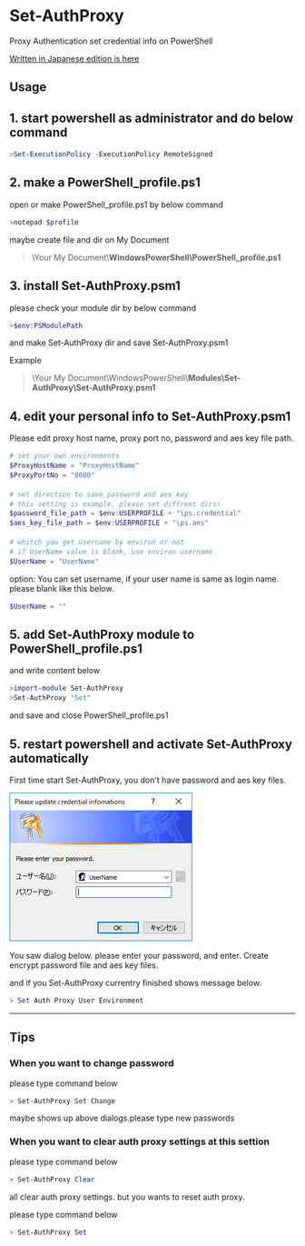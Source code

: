 # Set-AuthProxy

Proxy Authentication set credential info on PowerShell

[Written in Japanese edition is here](https://hytmachineworks.hatenablog.com/entry/2019/02/23/140132)

## Usage

## 1. start powershell as administrator and do below command

~~~ PowerShell
>Set-ExecutionPolicy -ExecutionPolicy RemoteSigned
~~~

## 2. make a PowerShell_profile.ps1

open or make PowerShell_profile.ps1 by below command

~~~ PowerShell
>notepad $profile
~~~

maybe create file and dir on My Document

>\Your My Document\\**WindowsPowerShell\PowerShell_profile.ps1**

## 3. install Set-AuthProxy.psm1

please check your module dir by below command

~~~ PowerShell
>$env:PSModulePath
~~~

and make Set-AuthProxy dir and save Set-AuthProxy.psm1

Example
>\Your My Document\WindowsPowerShell\\**Modules\Set-AuthProxy\Set-AuthProxy.psm1**

## 4. edit your personal info to Set-AuthProxy.psm1

Please edit proxy host name, proxy port no, password and aes key file path.

~~~ PowerShell
# set your own environments
$ProxyHostName = "ProxyHostName"
$ProxyPortNo = "8080"

# set direction to save_password and aes key
# this setting is example. please set diffrent dirs!
$password_file_path = $env:USERPROFILE + "\ps.credential"
$aes_key_file_path = $env:USERPROFILE + "\ps.aes"

# whitch you get username by environ or not
# if UserName value is blank, use environ username
$UserName = "UserName"
~~~

option: You can set username, if your user name is same as login name.
please blank like this below.

~~~ PowerShell
$UserName = ""
~~~

## 5. add Set-AuthProxy module to PowerShell_profile.ps1

and write content below

~~~ PowerShell
>import-module Set-AuthProxy
>Set-AuthProxy "Set"
~~~

and save and close PowerShell_profile.ps1

## 5. restart powershell and activate Set-AuthProxy automatically

First time start Set-AuthProxy, you don't have password and aes key files.

![Credential dialog image](./credential.png "Credential dialog")

You saw dialog below. please enter your password, and enter.
Create encrypt password file and aes key files.

and if you Set-AuthProxy currentry finished shows message below.

~~~ PowerShell
> Set Auth Proxy User Environment
~~~

----

## Tips

### When you want to change password

please type command below

~~~ PowerShell
> Set-AuthProxy Set Change
~~~

maybe shows up above dialogs.please type new passwords

### When you want to clear auth proxy settings at this settion

please type command below

~~~ PowerShell
> Set-AuthProxy Clear
~~~

all clear auth proxy settings. but you wants to reset auth proxy.

please type command below

~~~ PowerShell
> Set-AuthProxy Set
~~~